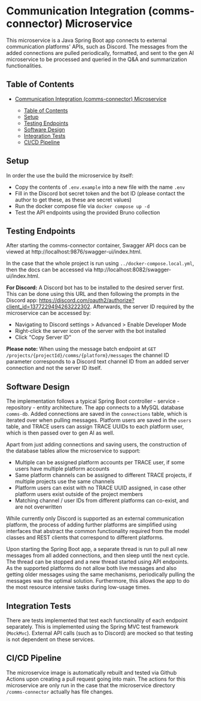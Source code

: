 # Communication Integration (comms-connector) Microservice

This microservice is a Java Spring Boot app connects to external communication platforms' APIs, such as Discord. The messages from the added connections are pulled periodically, formatted, and sent to the gen AI microservice to be processed and queried in the Q&A and summarization functionalities.


## Table of Contents

- [Communication Integration (comms-connector) Microservice](#communication-integration-comms-connector-microservice)

    - [Table of Contents](#table-of-contents)
    - [Setup](#setup)
    - [Testing Endpoints](#testing-endpoints)
    - [Software Design](#software-design)
    - [Integration Tests](#integration-tests)
    - [CI/CD Pipeline](#cicd-pipeline)

## Setup

In order the use the build the microservice by itself:

- Copy the contents of `.env.example` into a new file with the name `.env`
- Fill in the Discord bot secret token and the bot ID (please contact the author to get these, as these are secret values)
- Run the docker compose file via `docker compose up -d`
- Test the API endpoints using the provided Bruno collection


## Testing Endpoints

After starting the comms-connector container, Swagger API docs can be viewed at http://localhost:9876/swagger-ui/index.html.

In the case that the whole project is run using `../docker-compose.local.yml`, then the docs can be accessed via http://localhost:8082/swagger-ui/index.html.

**For Discord:** A Discord bot has to be installed to the desired server first. This can be done using this URL and then following the prompts in the Discord app: https://discord.com/oauth2/authorize?client_id=1377229494263222302. Afterwards, the server ID required by the microservice can be accessed by:
- Navigating to Discord settings > Advanced > Enable Developer Mode
- Right-click the server icon of the server with the bot installed
- Click "Copy Server ID"

**Please note:** When using the message batch endpoint at `GET /projects/{projectId}/comms/{platform}/messages` the channel ID parameter corresponds to a Discord text channel ID from an added server connection and not the server ID itself.


## Software Design

The implementation follows a typical Spring Boot controller - service - repository - entity architecture. The app connects to a MySQL database `comms-db`. Added connections are saved in the `connections` table, which is iterated over when pulling messages. Platform users are saved in the `users` table, and TRACE users can assign TRACE UUIDs to each platform user, which is then passed over to gen AI as well.

Apart from just adding connections and saving users, the construction of the database tables allow the microservice to support:

- Multiple can be assigned platform accounts per TRACE user, if some users have multiple platform accounts
- Same platform channels can be assigned to different TRACE projects, if multiple projects use the same channels
- Platform users can exist with no TRACE UUID assigned, in case other platform users exist outside of the project members
- Matching channel / user IDs from different platforms can co-exist, and are not overwritten

While currently only Discord is supported as an external communication platform, the process of adding further platforms are simplified using interfaces that abstract the common functionality required from the model classes and REST clients that correspond to different platforms.

Upon starting the Spring Boot app, a separate thread is run to pull all new messages from all added connections, and then sleep until the next cycle. The thread can be stopped and a new thread started using API endpoints. As the supported platforms do not allow both live messages and also getting older messages using the same mechanisms, periodically pulling the messages was the optimal solution. Furthermore, this allows the app to do the most resource intensive tasks during low-usage times.


## Integration Tests

There are tests implemented that test each functionality of each endpoint separately. This is implemented using the Spring MVC test framework (`MockMvc`). External API calls (such as to Discord) are mocked so that testing is not dependent on these services.


## CI/CD Pipeline

The microservice image is automatically rebuilt and tested via Github Actions upon creating a pull request going into main. The actions for this microservice are only run in the case that the microservice directory `/comms-connector` actually has file changes.